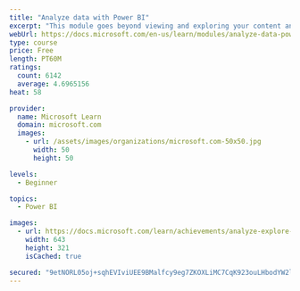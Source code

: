 ```yaml
---
title: "Analyze data with Power BI"
excerpt: "This module goes beyond viewing and exploring your content and explains how to interact with it by working with reports and dashboards to uncover and share new business insights."
webUrl: https://docs.microsoft.com/en-us/learn/modules/analyze-data-power-bi/
type: course
price: Free
length: PT60M
ratings:
  count: 6142
  average: 4.6965156
heat: 58

provider:
  name: Microsoft Learn
  domain: microsoft.com
  images:
    - url: /assets/images/organizations/microsoft.com-50x50.jpg
      width: 50
      height: 50

levels:
  - Beginner

topics:
  - Power BI

images:
  - url: https://docs.microsoft.com/learn/achievements/analyze-explore-data-power-bi-social.png
    width: 643
    height: 321
    isCached: true

secured: "9etNORL05oj+sqhEVIviUEE9BMalfcy9eg7ZKOXLiMC7CqK923ouLHbodYW2lIeUxC9MCVA0nbvT7ayYgGlnuVhKDI0/ErRrWw4mqk9hA+phl+AwbODY7n0aCRqMCdWk/cZq+Hcxd+wTUimGOUBUAlePdcEK0whxVMvQmy2Z9keF+IC/7UWELviSg0Rf1IyVugXI5p/OLGNbstHurwqUm/MMGJvr92fK6Zi4FOEArXMJNGWq6q0UYb55W3FjcH5VkqiusirFQVnIdeQlX6nahWZsX/SYWHgX1MxCfLjLp84r8p4ZFpg5s8Qb2beKdo2RiuDcBZ0EHjvVIDfigu7GNSvOhv4cffJ2YmDWqqJGSQuZEFtT+QzKj2eWGIpViIBEiCdiprZlhLLlzs8C+x24u4ppv+riwhn6rrVFBon/cGM=;q54D1mggpVcRdAliXtWUvQ=="
---
```


